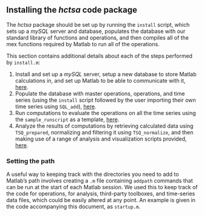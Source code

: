 ## Installing the *hctsa* code package

The *hctsa* package should be set up by running the `install` script, which sets up a *mySQL* server and database, populates the database with our standard library of functions and operations, and then compiles all of the mex functions required by Matlab to run all of the operations.

<!--## Setting up-->
<!--{#sec:SettingUp}-->

<!--This section describes initial tasks that one must perform once, to set up the *mySQL* database and its interface with Matlab.-->

This section contains additional details about each of the steps performed by `install.m`:

1. Install and set up a *mySQL* server, setup a new database to store Matlab calculations in, and set up Matlab to be able to communicate with it, [here](mysql_database.md).
2. Populate the database with master operations, operations, and time series (using the `install` script followed by the user importing their own time series using `SQL_add`), [here](populating.md).
3. Run computations to evaluate the operations on all the time series using the `sample_runscript` as a template, [here](computing_runscripts.md).
4. Analyze the results of computations by retrieving calculated data using `TSQ_prepared`, normalizing and filtering it using `TSQ_normalize`, and then making use of a range of analysis and visualization scripts provided, [here](analyzing.md).

### Setting the path
<!-- {#sec:settingPath} -->

A useful way to keeping track with the directories you need to add to Matlab’s path involves creating a `.m` file containing `addpath` commands that can be run at the start of each Matlab session.
We used this to keep track of the code for operations, for analysis, third-party toolboxes, and time-series data files, which could be easily altered at any point.
An example is given in the code accompanying this document, as `startup.m`.
